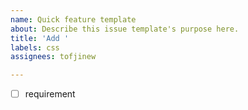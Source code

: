 ```yaml
---
name: Quick feature template
about: Describe this issue template's purpose here.
title: 'Add '
labels: css
assignees: tofjinew

---
```


- [ ] requirement
